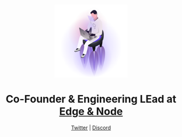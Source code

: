 <p align="center"><img src="https://raw.githubusercontent.com/Jannis/jannis/main/graph-developer.png" width="200"></p>
<h1 align="center">Co-Founder & Engineering LEad at <a href="https://github.com/edgeandnode">Edge & Node</a></h1>
<p align="center">
  <a href="https://twitter.com/jannispohlmann">Twitter</a> |
  <a href="https://thegraph.com/discord">Discord</a>
</p>
